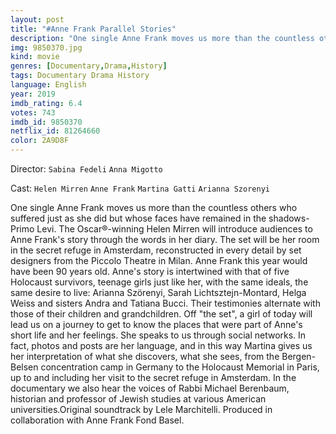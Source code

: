 ```yaml
---
layout: post
title: "#Anne Frank Parallel Stories"
description: "One single Anne Frank moves us more than the countless others who suffered just as she did but whose faces have remained in the shadows-Primo Levi. The Oscar®-winning Helen Mirren will introduce audiences to Anne Frank's story through the words in her diary. The set will be her room in the secret refuge in Amsterdam, reconstructed in every detail by set designers from the Piccolo Theatre in Milan..."
img: 9850370.jpg
kind: movie
genres: [Documentary,Drama,History]
tags: Documentary Drama History 
language: English
year: 2019
imdb_rating: 6.4
votes: 743
imdb_id: 9850370
netflix_id: 81264660
color: 2A9D8F
---
```

Director: `Sabina Fedeli` `Anna Migotto`  

Cast: `Helen Mirren` `Anne Frank` `Martina Gatti` `Arianna Szorenyi` 

One single Anne Frank moves us more than the countless others who suffered just as she did but whose faces have remained in the shadows-Primo Levi. The Oscar®-winning Helen Mirren will introduce audiences to Anne Frank's story through the words in her diary. The set will be her room in the secret refuge in Amsterdam, reconstructed in every detail by set designers from the Piccolo Theatre in Milan. Anne Frank this year would have been 90 years old. Anne's story is intertwined with that of five Holocaust survivors, teenage girls just like her, with the same ideals, the same desire to live: Arianna Szörenyi, Sarah Lichtsztejn-Montard, Helga Weiss and sisters Andra and Tatiana Bucci. Their testimonies alternate with those of their children and grandchildren. Off "the set", a girl of today will lead us on a journey to get to know the places that were part of Anne's short life and her feelings. She speaks to us through social networks. In fact, photos and posts are her language, and in this way Martina gives us her interpretation of what she discovers, what she sees, from the Bergen-Belsen concentration camp in Germany to the Holocaust Memorial in Paris, up to and including her visit to the secret refuge in Amsterdam. In the documentary we also hear the voices of Rabbi Michael Berenbaum, historian and professor of Jewish studies at various American universities.Original soundtrack by Lele Marchitelli. Produced in collaboration with Anne Frank Fond Basel.